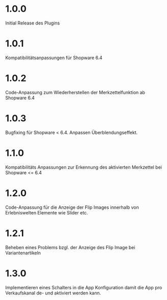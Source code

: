 # 1.0.0
Initial Release des Plugins

# 1.0.1
Kompatibilitätsanpassungen für Shopware 6.4

# 1.0.2
Code-Anpassung zum Wiederherstellen der Merkzettelfunktion ab Shopware 6.4 

# 1.0.3
Bugfixing für Shopware < 6.4. Anpassen Überblendungseffekt.

# 1.1.0
Kompatibilitäts Anpassungen zur Erkennung des aktivierten Merkzettel bei Shopware <= 6.4

# 1.2.0
Code-Anpassung für die Anzeige der Flip Images innerhalb von Erlebniswelten Elemente wie Slider etc.

# 1.2.1
Beheben eines Problems bzgl. der Anzeige des Flip Image bei Variantenartikeln

# 1.3.0
Implementieren eines Schalters in die App Konfiguration damit die App pro Verkaufskanal de- und aktiviert werden kann.
